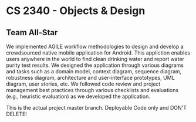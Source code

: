# CS 2340 - Objects & Design
## Team All-Star
We implemented AGILE workflow methodologies to design and develop a crowdsourced native mobile application for Android. This appliction enables users anywhere in the world to find clean drinking water and report water purity test results. We designed the application through various diagrams and tasks such as a domain model, context diagram, sequence diagram, robustness diagram, architecture and user-interface prototypes, UML diagram, user stories, etc. We followed code review and project management best practices through various checklists and evaluations (e.g., heuristic evaluation) as we developed the application. <br/>

This is the actual project master branch. Deployable Code only and DON'T DELETE!
